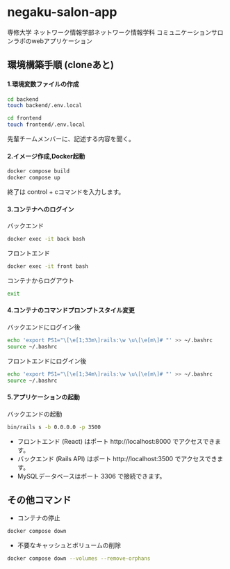 # negaku-salon-app
専修大学 ネットワーク情報学部ネットワーク情報学科
コミュニケーションサロンラボのwebアプリケーション

## 環境構築手順 (cloneあと)

#### 1.環境変数ファイルの作成

```bash
cd backend
touch backend/.env.local
```
```bash
cd frontend
touch frontend/.env.local
```
先輩チームメンバーに、記述する内容を聞く。


#### 2.イメージ作成,Docker起動

```bash
docker compose build
docker compose up
```
終了は control + cコマンドを入力します。

#### 3.コンテナへのログイン
バックエンド
```bash
docker exec -it back bash
```
フロントエンド
```bash
docker exec -it front bash
```
コンテナからログアウト
```bash
exit
```

#### 4.コンテナのコマンドプロンプトスタイル変更
バックエンドにログイン後
```bash
echo 'export PS1="\[\e[1;33m\]rails:\w \u\[\e[m\]# "' >> ~/.bashrc
source ~/.bashrc
```
フロントエンドにログイン後
```bash
echo 'export PS1="\[\e[1;34m\]rails:\w \u\[\e[m\]# "' >> ~/.bashrc
source ~/.bashrc
```

#### 5.アプリケーションの起動
バックエンドの起動
```bash
bin/rails s -b 0.0.0.0 -p 3500
```

- フロントエンド (React) はポート http://localhost:8000 でアクセスできます。
- バックエンド (Rails API) はポート http://localhost:3500 でアクセスできます。
- MySQLデータベースはポート 3306 で接続できます。


## その他コマンド
- コンテナの停止
```bash
docker compose down
```
- 不要なキャッシュとボリュームの削除
```bash
docker compose down --volumes --remove-orphans
```